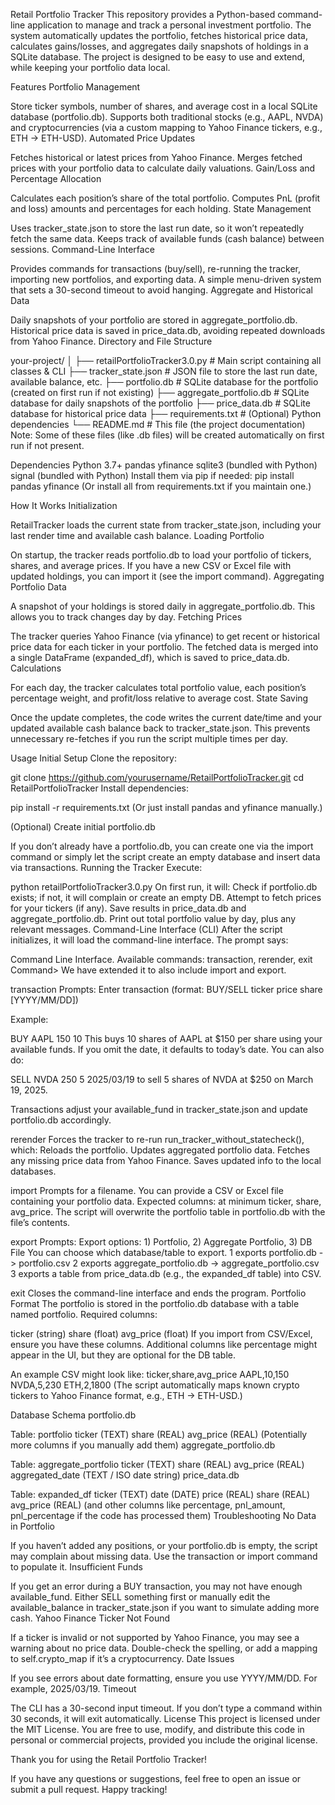 Retail Portfolio Tracker
This repository provides a Python-based command-line application to manage and track a personal investment portfolio. The system automatically updates the portfolio, fetches historical price data, calculates gains/losses, and aggregates daily snapshots of holdings in a SQLite database. The project is designed to be easy to use and extend, while keeping your portfolio data local.




Features
Portfolio Management

Store ticker symbols, number of shares, and average cost in a local SQLite database (portfolio.db).
Supports both traditional stocks (e.g., AAPL, NVDA) and cryptocurrencies (via a custom mapping to Yahoo Finance tickers, e.g., ETH -> ETH-USD).
Automated Price Updates

Fetches historical or latest prices from Yahoo Finance.
Merges fetched prices with your portfolio data to calculate daily valuations.
Gain/Loss and Percentage Allocation

Calculates each position’s share of the total portfolio.
Computes PnL (profit and loss) amounts and percentages for each holding.
State Management

Uses tracker_state.json to store the last run date, so it won’t repeatedly fetch the same data.
Keeps track of available funds (cash balance) between sessions.
Command-Line Interface

Provides commands for transactions (buy/sell), re-running the tracker, importing new portfolios, and exporting data.
A simple menu-driven system that sets a 30-second timeout to avoid hanging.
Aggregate and Historical Data

Daily snapshots of your portfolio are stored in aggregate_portfolio.db.
Historical price data is saved in price_data.db, avoiding repeated downloads from Yahoo Finance.
Directory and File Structure

your-project/
│
├── retailPortfolioTracker3.0.py    # Main script containing all classes & CLI
├── tracker_state.json              # JSON file to store the last run date, available balance, etc.
├── portfolio.db                    # SQLite database for the portfolio (created on first run if not existing)
├── aggregate_portfolio.db          # SQLite database for daily snapshots of the portfolio
├── price_data.db                   # SQLite database for historical price data
├── requirements.txt                # (Optional) Python dependencies
└── README.md                       # This file (the project documentation)
Note: Some of these files (like .db files) will be created automatically on first run if not present.

Dependencies
Python 3.7+
pandas
yfinance
sqlite3 (bundled with Python)
signal (bundled with Python)
Install them via pip if needed:
pip install pandas yfinance
(Or install all from requirements.txt if you maintain one.)

How It Works
Initialization

RetailTracker loads the current state from tracker_state.json, including your last render time and available cash balance.
Loading Portfolio

On startup, the tracker reads portfolio.db to load your portfolio of tickers, shares, and average prices.
If you have a new CSV or Excel file with updated holdings, you can import it (see the import command).
Aggregating Portfolio Data

A snapshot of your holdings is stored daily in aggregate_portfolio.db. This allows you to track changes day by day.
Fetching Prices

The tracker queries Yahoo Finance (via yfinance) to get recent or historical price data for each ticker in your portfolio.
The fetched data is merged into a single DataFrame (expanded_df), which is saved to price_data.db.
Calculations

For each day, the tracker calculates total portfolio value, each position’s percentage weight, and profit/loss relative to average cost.
State Saving

Once the update completes, the code writes the current date/time and your updated available cash balance back to tracker_state.json.
This prevents unnecessary re-fetches if you run the script multiple times per day.



Usage
Initial Setup
Clone the repository:

git clone https://github.com/yourusername/RetailPortfolioTracker.git
cd RetailPortfolioTracker
Install dependencies:


pip install -r requirements.txt
(Or just install pandas and yfinance manually.)

(Optional) Create initial portfolio.db

If you don’t already have a portfolio.db, you can create one via the import command or simply let the script create an empty database and insert data via transactions.
Running the Tracker
Execute:


python retailPortfolioTracker3.0.py
On first run, it will:
Check if portfolio.db exists; if not, it will complain or create an empty DB.
Attempt to fetch prices for your tickers (if any).
Save results in price_data.db and aggregate_portfolio.db.
Print out total portfolio value by day, plus any relevant messages.
Command-Line Interface (CLI)
After the script initializes, it will load the command-line interface. The prompt says:


Command Line Interface. Available commands: transaction, rerender, exit
Command>
We have extended it to also include import and export.


transaction
Prompts: Enter transaction (format: BUY/SELL ticker price share [YYYY/MM/DD])

Example:


BUY AAPL 150 10
This buys 10 shares of AAPL at $150 per share using your available funds.
If you omit the date, it defaults to today’s date.
You can also do:


SELL NVDA 250 5 2025/03/19
to sell 5 shares of NVDA at $250 on March 19, 2025.

Transactions adjust your available_fund in tracker_state.json and update portfolio.db accordingly.


rerender
Forces the tracker to re-run run_tracker_without_statecheck(), which:
Reloads the portfolio.
Updates aggregated portfolio data.
Fetches any missing price data from Yahoo Finance.
Saves updated info to the local databases.


import
Prompts for a filename. You can provide a CSV or Excel file containing your portfolio data.
Expected columns: at minimum ticker, share, avg_price.
The script will overwrite the portfolio table in portfolio.db with the file’s contents.

export
Prompts:
Export options: 1) Portfolio, 2) Aggregate Portfolio, 3) DB File
You can choose which database/table to export.
1 exports portfolio.db -> portfolio.csv
2 exports aggregate_portfolio.db -> aggregate_portfolio.csv
3 exports a table from price_data.db (e.g., the expanded_df table) into CSV.


exit
Closes the command-line interface and ends the program.
Portfolio Format
The portfolio is stored in the portfolio.db database with a table named portfolio. Required columns:

ticker (string)
share (float)
avg_price (float)
If you import from CSV/Excel, ensure you have these columns.
Additional columns like percentage might appear in the UI, but they are optional for the DB table.

An example CSV might look like:
ticker,share,avg_price
AAPL,10,150
NVDA,5,230
ETH,2,1800
(The script automatically maps known crypto tickers to Yahoo Finance format, e.g., ETH -> ETH-USD.)

Database Schema
portfolio.db

Table: portfolio
ticker (TEXT)
share (REAL)
avg_price (REAL)
(Potentially more columns if you manually add them)
aggregate_portfolio.db

Table: aggregate_portfolio
ticker (TEXT)
share (REAL)
avg_price (REAL)
aggregated_date (TEXT / ISO date string)
price_data.db

Table: expanded_df
ticker (TEXT)
date (DATE)
price (REAL)
share (REAL)
avg_price (REAL)
(and other columns like percentage, pnl_amount, pnl_percentage if the code has processed them)
Troubleshooting
No Data in Portfolio

If you haven’t added any positions, or your portfolio.db is empty, the script may complain about missing data. Use the transaction or import command to populate it.
Insufficient Funds

If you get an error during a BUY transaction, you may not have enough available_fund. Either SELL something first or manually edit the available_balance in tracker_state.json if you want to simulate adding more cash.
Yahoo Finance Ticker Not Found

If a ticker is invalid or not supported by Yahoo Finance, you may see a warning about no price data. Double-check the spelling, or add a mapping to self.crypto_map if it’s a cryptocurrency.
Date Issues

If you see errors about date formatting, ensure you use YYYY/MM/DD. For example, 2025/03/19.
Timeout

The CLI has a 30-second input timeout. If you don’t type a command within 30 seconds, it will exit automatically.
License
This project is licensed under the MIT License. You are free to use, modify, and distribute this code in personal or commercial projects, provided you include the original license.

Thank you for using the Retail Portfolio Tracker!

If you have any questions or suggestions, feel free to open an issue or submit a pull request. Happy tracking!
